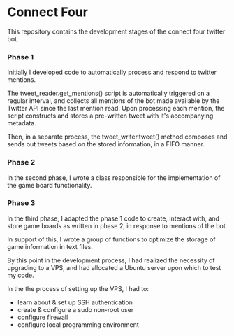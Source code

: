 # Connect Four

This repository contains the development stages of the connect four twitter bot.

### Phase 1

Initially I developed code to automatically process and respond to twitter mentions. 

The tweet_reader.get_mentions() script is automatically triggered on a regular interval, and collects all mentions of the bot made available by the Twitter API since the last mention read. Upon processing each mention, the script constructs and stores a pre-written tweet with it's accompanying metadata. 

Then, in a separate process, the tweet_writer.tweet() method composes and sends out tweets based on the stored information, in a FIFO manner.

### Phase 2

In the second phase, I wrote a class responsible for the implementation of the game board functionality. 

### Phase 3

In the third phase, I adapted the phase 1 code to create, interact with, and store game boards as written in phase 2, in response to mentions of the bot. 

In support of this, I wrote a group of functions to optimize the storage of game information in text files.

By this point in the development process, I had realized the necessity of upgrading to a VPS, and had allocated a Ubuntu server upon which to test my code. 

In the the process of setting up the VPS, I had to:
* learn about & set up SSH authentication
* create & configure a sudo non-root user
* configure firewall
* configure local programming environment
